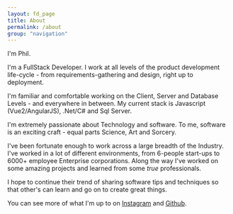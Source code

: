 ```yaml
---
layout: fd_page
title: About
permalink: /about
group: "navigation"
---
```

I'm Phil.

I'm a FullStack Developer. I work at all levels of the product development life-cycle - from requirements-gathering and design, right up to deployment.

I'm familiar and comfortable working on the Client, Server and Database Levels - and everywhere in between.
My current stack is Javascript (Vue2/AngularJS), .Net/C# and Sql Server.

I'm extremely passionate about Technology and software.
To me, software is an exciting craft - equal parts Science, Art and Sorcery.

I've been fortunate enough to work across a large breadth of the Industry.
I've worked in a lot of different environments, from 6-people start-ups to 6000+ employee Enterprise corporations.
Along the way I've worked on some amazing projects and learned from some *true* professionals.

I hope to continue their trend of sharing software tips and techniques so that other's can learn and go on to create great things.

You can see more of what I'm up to on [Instagram][instagram] and [Github][github].

[instagram]: https://www.instagram.com/fiddlydigital
[github]: https://github.com/fiddlydigital